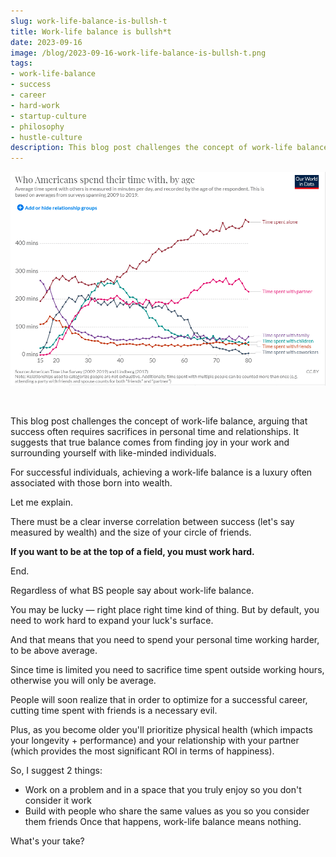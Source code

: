 ```yaml
---
slug: work-life-balance-is-bullsh-t
title: Work-life balance is bullsh*t
date: 2023-09-16
image: /blog/2023-09-16-work-life-balance-is-bullsh-t.png
tags:
- work-life-balance
- success
- career
- hard-work
- startup-culture
- philosophy
- hustle-culture
description: This blog post challenges the concept of work-life balance, arguing that success often requires sacrifices in personal time and relationships. It suggests that true balance comes from finding joy in your work and surrounding yourself with like-minded individuals.
---
```




<p align="center">
    <img width="600" src="/blog/2023-09-16-work-life-balance-is-bullsh-t.png"/>
</p>

<br />

This blog post challenges the concept of work-life balance, arguing that success often requires sacrifices in personal time and relationships. It suggests that true balance comes from finding joy in your work and surrounding yourself with like-minded individuals.

<!-- truncate -->

<div style={{borderTop: '1px solid #0088CC', margin: '1.5em 0'}} />


For successful individuals, achieving a work-life balance is a luxury often associated with those born into wealth.

Let me explain.

There must be a clear inverse correlation between success (let's say measured by wealth) and the size of your circle of friends.

**If you want to be at the top of a field, you must work hard.**

End.

Regardless of what BS people say about work-life balance.

You may be lucky — right place right time kind of thing. But by default, you need to work hard to expand your luck's surface.

And that means that you need to spend your personal time working harder, to be above average.

Since time is limited you need to sacrifice time spent outside working hours, otherwise you will only be average.

People will soon realize that in order to optimize for a successful career, cutting time spent with friends is a necessary evil.

Plus, as you become older you'll prioritize physical health (which impacts your longevity + performance) and your relationship with your partner (which provides the most significant ROI in terms of happiness).

So, I suggest 2 things:

- Work on a problem and in a space that you truly enjoy so you don't consider it work
- Build with people who share the same values as you so you consider them friends Once that happens, work-life balance means nothing.

What's your take?
